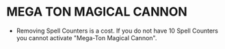 # MEGA TON MAGICAL CANNON

*   Removing Spell Counters is a cost. If you do not have 10 Spell Counters you cannot activate "Mega-Ton Magical Cannon".

